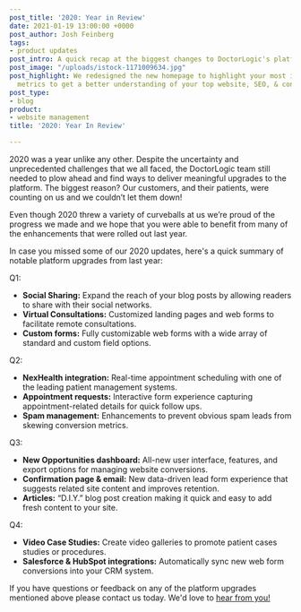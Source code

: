 ```yaml
---
post_title: '2020: Year in Review'
date: 2021-01-19 13:00:00 +0000
post_author: Josh Feinberg
tags:
- product updates
post_intro: A quick recap at the biggest changes to DoctorLogic's platform in 2020.
post_image: "/uploads/istock-1171009634.jpg"
post_highlight: We redesigned the new homepage to highlight your most important performance
  metrics to get a better understanding of your top website, SEO, & conversion results.
post_type:
- blog
product:
- website management
title: '2020: Year In Review'

---
```

2020 was a year unlike any other. Despite the uncertainty and unprecedented challenges that we all faced, the DoctorLogic team still needed to plow ahead and find ways to deliver meaningful upgrades to the platform. The biggest reason? Our customers, and their patients, were counting on us and we couldn’t let them down!

Even though 2020 threw a variety of curveballs at us we’re proud of the progress we made and we hope that you were able to benefit from many of the enhancements that were rolled out last year.

In case you missed some of our 2020 updates, here's a quick summary of notable platform upgrades from last year:

Q1:

* **Social Sharing:** Expand the reach of your blog posts by allowing readers to share with their social networks.
* **Virtual Consultations:** Customized landing pages and web forms to facilitate remote consultations.
* **Custom forms:** Fully customizable web forms with a wide array of standard and custom field options.

Q2:

* **NexHealth integration:** Real-time appointment scheduling with one of the leading patient management systems.
* **Appointment requests:** Interactive form experience capturing appointment-related details for quick follow ups.
* **Spam management:** Enhancements to prevent obvious spam leads from skewing conversion metrics.

Q3:

* **New Opportunities dashboard:** All-new user interface, features, and export options for managing website conversions.
* **Confirmation page & email:** New data-driven lead form experience that suggests related site content and improves retention.
* **Articles:** “D.I.Y.” blog post creation making it quick and easy to add fresh content to your site.

Q4:

* **Video Case Studies:** Create video galleries to promote patient cases studies or procedures.
* **Salesforce & HubSpot integrations:** Automatically sync new web form conversions into your CRM system.

If you have questions or feedback on any of the platform upgrades mentioned above please contact us today. We'd love to [hear from you!](mailto:success@doctorlogic.com)